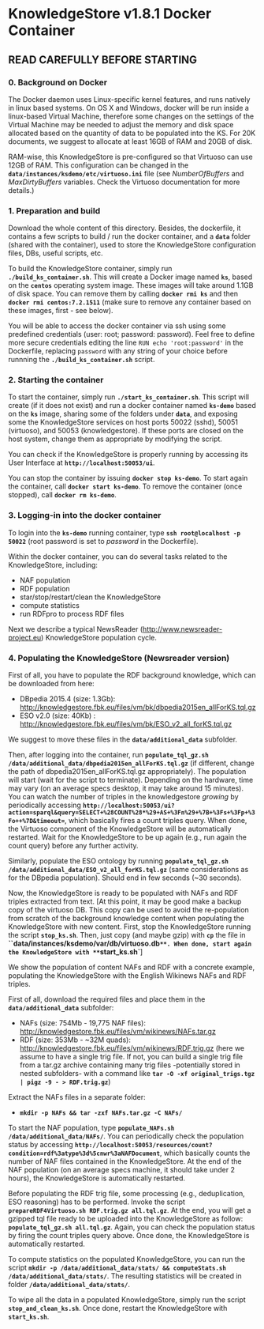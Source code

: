 # KnowledgeStore v1.8.1 Docker Container
## READ CAREFULLY BEFORE STARTING

### 0. Background on Docker

The Docker daemon uses Linux-specific kernel features, and runs natively in linux based systems. On OS X and Windows, docker will be run inside a linux-based Virtual Machine, therefore some changes on the settings of the Virtual Machine may be needed to adjust the memory and disk space allocated based on the quantity of data to be populated into the KS. For 20K documents, we suggest to allocate at least 16GB of RAM and 20GB of disk.

RAM-wise, this KnowledgeStore is pre-configured so that Virtuoso can use 12GB of RAM. This configuration can be changed in the **`data/instances/ksdemo/etc/virtuoso.ini`** file (see _NumberOfBuffers_ and _MaxDirtyBuffers_ variables. Check the Virtuoso documentation for more details.)

### 1. Preparation and build
Download the whole content of this directory. Besides, the dockerfile, it contains a few scripts to build / run the docker container, and a **`data`** folder (shared with the container), used to store the KnowledgeStore configuration files, DBs, useful scripts, etc.

To build the KnowledgeStore container, simply run **`./build_ks_container.sh`**.
This will create a Docker image named **`ks`**, based on the **`centos`** operating system image. These images will take around 1.1GB of disk space. You can remove them by calling **`docker rmi ks`** and then **`docker rmi centos:7.2.1511`** (make sure to remove any container based on these images, first - see below). 

You will be able to access the docker container via ssh using some predefined credentials (user: root; password: password). Feel free to define more secure credentials editing the line `RUN echo 'root:password'` in the Dockerfile, replacing `password` with any string of your choice before runnning the **`./build_ks_container.sh`** script.

### 2. Starting the container

To start the container, simply run **`./start_ks_container.sh`**. This script will create (if it does not exist) and run a docker container named **`ks-demo`** based on the **`ks`** image, sharing some of the folders under **`data`**, and exposing some the KnowledgeStore services on host ports 50022 (sshd), 50051 (virtuoso), and 50053 (knowledgestore). If these ports are closed on the host system, change them as appropriate by modifying the script.

You can check if the KnowledgeStore is properly running by accessing its User Interface at **`http://localhost:50053/ui`**.

You can stop the container by issuing **`docker stop ks-demo`**. To start again the container, call **`docker start ks-demo`**. To remove the container (once stopped), call **`docker rm ks-demo`**.


### 3. Logging-in into the docker container

To login into the **`ks-demo`** running container, type **`ssh root@localhost -p 50022`** (root password is set to _password_ in the Dockerfile).

Within the docker container, you can do several tasks related to the KnowledgeStore, including:

* NAF population
* RDF population
* star/stop/restart/clean the KnowledgeStore 
* compute statistics
* run RDFpro to process RDF files

Next we describe a typical NewsReader (http://www.newsreader-project.eu) KnowledgeStore population cycle.

### 4. Populating the KnowledgeStore (Newsreader version)

First of all, you have to populate the RDF background knowledge, which can be downloaded from here:

* DBpedia 2015.4 (size: 1.3Gb): http://knowledgestore.fbk.eu/files/vm/bk/dbpedia2015en_allForKS.tql.gz
* ESO v2.0 (size: 40Kb) : http://knowledgestore.fbk.eu/files/vm/bk/ESO_v2_all_forKS.tql.gz

We suggest to move these files in the **`data/additional_data`** subfolder.

Then, after logging into the container, run **`populate_tql_gz.sh /data/additional_data/dbpedia2015en_allForKS.tql.gz`** (if different, change the path of dbpedia2015en_allForKS.tql.gz appropriately). The population will start (wait for the script to terminate). Depending on the hardware, time may vary (on an average specs desktop, it may take around 15 minutes).
You can watch the number of triples in the knowledgestore _growing_ by periodically accessing **`http://localhost:50053/ui?action=sparql&query=SELECT+%28COUNT%28*%29+AS+%3Fn%29+%7B+%3Fs+%3Fp+%3Fo++%7D&timeout=`**, which basically fires a count triples query.
When done, the Virtuoso component of the KnowledgeStore will be automatically restarted. Wait for the KnowledgeStore to be up again (e.g., run again the count query) before any further activity.

Similarly, populate the ESO ontology by running **`populate_tql_gz.sh /data/additional_data/ESO_v2_all_forKS.tql.gz`** (same considerations as for the DBpedia population). Should end in few seconds (~30 seconds).


Now, the KnowledgeStore is ready to be populated with NAFs and RDF triples extracted from text. [At this point, it may be good make a backup copy of the virtuoso DB. This copy can be used to avoid the re-population from scratch of the background knowledge content when populating the KnowledgeStore with new content. First, stop the KnowledgeStore running the script **`stop_ks.sh`**. Then, just copy (and maybe gzip) with **`cp`** the file in **``data/instances/ksdemo/var/db/virtuoso.db`**. When done, start again the KnowledgeStore with **`start_ks.sh`**]

We show the population of content NAFs and RDF with a concrete example, populating the KnowledgeStore with the English Wikinews NAFs and RDF triples.

First of all, download the required files and place them in the **`data/additional_data`** subfolder:

* NAFs (size: 754Mb - 19,775 NAF files): http://knowledgestore.fbk.eu/files/vm/wikinews/NAFs.tar.gz
* RDF (size: 353Mb - ~32M quads): http://knowledgestore.fbk.eu/files/vm/wikinews/RDF.trig.gz (here we assume to have a single trig file. If not, you can build a single trig file from a tar.gz archive containing many trig files -potentially stored in nested subfolders- with a command like **`tar -O -xf original_trigs.tgz | pigz -9 - > RDF.trig.gz`**)

Extract the NAFs files in a separate folder:
- **`mkdir -p NAFs && tar -zxf NAFs.tar.gz -C NAFs/`**

To start the NAF population, type **`populate_NAFs.sh /data/additional_data/NAFs/`**.
You can periodically check the population status by accessing **`http://localhost:50053/resources/count?condition=rdf%3atype%3d%5cnwr%3aNAFDocument`**, which basically counts the number of NAF files contained in the KnowledgeStore.
At the end of the NAF population (on an average specs machine, it should take under 2 hours), the KnowledgeStore is automatically restarted.

Before populating the RDF trig file, some processing (e.g., deduplication, ESO reasoning) has to be performed. Invoke the script **`prepareRDF4Virtuoso.sh RDF.trig.gz all.tql.gz`**. At the end, you will get a gzipped tql file ready to be uploaded into the KnowledgeStore as follow: **`populate_tql_gz.sh all.tql.gz`**. Again, you can check the population status by firing the count triples query above. Once done, the KnowledgeStore is automatically restarted.

To compute statistics on the populated KnowledgeStore, you can run the script **`mkdir -p /data/additional_data/stats/ && computeStats.sh /data/additional_data/stats/`**. The resulting statistics will be created in folder **`/data/additional_data/stats/`**.

To wipe all the data in a populated KnowledgeStore, simply run the script **`stop_and_clean_ks.sh`**. Once done, restart the KnowledgeStore with **`start_ks.sh`**.
